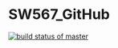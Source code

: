 # SW567_GitHub
[![build status of master](https://travis-ci.org/AkshayLavhagale/SW567_GitHub/HW05a_Mocking.svg?branch=master)](https://travis-ci.org/AkshayLavhagale/SW567_GitHub/HW05a_Mocking)
